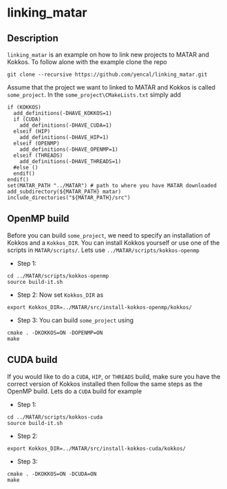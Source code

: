 # linking_matar
## Description
`linking_matar` is an example on how to link new projects to MATAR and Kokkos. To follow alone with the example clone the repo
```
git clone --recursive https://github.com/yencal/linking_matar.git
```

Assume that the project we want to linked to MATAR and Kokkos is called `some_project`.
In the `some_project\CMakeLists.txt` simply add
```
if (KOKKOS)
  add_definitions(-DHAVE_KOKKOS=1)
  if (CUDA)
    add_definitions(-DHAVE_CUDA=1)
  elseif (HIP)
    add_definitions(-DHAVE_HIP=1)
  elseif (OPENMP)
    add_definitions(-DHAVE_OPENMP=1)
  elseif (THREADS)
    add_definitions(-DHAVE_THREADS=1)
  #else ()
  endif()
endif()
set(MATAR_PATH "../MATAR") # path to where you have MATAR downloaded
add_subdirectory(${MATAR_PATH} matar)
include_directories("${MATAR_PATH}/src")
```

## OpenMP build
Before you can build `some_project`, we need to specify an installation of Kokkos and a `Kokkos_DIR`. You can install Kokkos yourself or use one of the scripts in `MATAR/scripts/`. Lets use `../MATAR/scripts/kokkos-openmp`
* Step 1:
```
cd ../MATAR/scripts/kokkos-openmp
source build-it.sh
```

* Step 2:
Now set `Kokkos_DIR` as
```
export Kokkos_DIR=../MATAR/src/install-kokkos-openmp/kokkos/
```

* Step 3:
You can build `some_project` using
```
cmake . -DKOKKOS=ON -DOPENMP=ON
make
```

## CUDA build
If you would like to do a `CUDA`, `HIP`, or `THREADS` build, make sure you have the correct version of Kokkos installed then follow the same steps as the OpenMP build. Lets do a `CUDA` build for example
* Step 1:
```
cd ../MATAR/scripts/kokkos-cuda
source build-it.sh
```

* Step 2:
```
export Kokkos_DIR=../MATAR/src/install-kokkos-cuda/kokkos/
```

* Step 3:
```
cmake . -DKOKKOS=ON -DCUDA=ON
make
```
